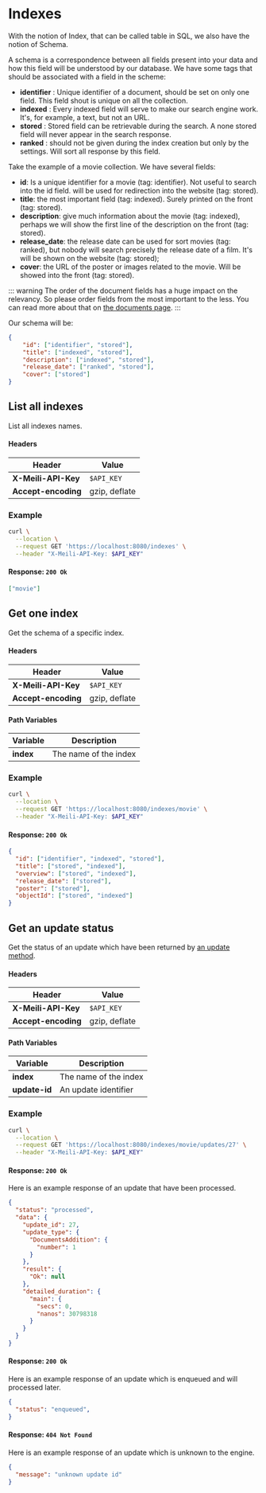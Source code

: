 # Indexes

With the notion of Index, that can be called table in SQL, we also have the notion of Schema.

A schema is a correspondence between all fields present into your data and how this field will be understood by our database. We have some tags that should be associated with a field in the scheme:

* **identifier** : Unique identifier of a document, should be set on only one field. This field shout is unique on all the collection.
* **indexed** : Every indexed field will serve to make our search engine work. It's, for example, a text, but not an URL.
* **stored** : Stored field can be retrievable during the search. A none stored field will never appear in the search response.
* **ranked** : should not be given during the index creation but only by the settings. Will sort all response by this field.

Take the example of a movie collection. We have several fields:

* **id**: Is a unique identifier for a movie (tag: identifier). Not useful to search into the id field. will be used for redirection into the website (tag: stored).
* **title**: the most important field (tag: indexed). Surely printed on the front (tag: stored).
* **description**: give much information about the movie (tag: indexed), perhaps we will show the first line of the description on the front (tag: stored).
* **release_date**: the release date can be used for sort movies (tag: ranked), but nobody will search precisely the release date of a film. It's will be shown on the website (tag: stored);
* **cover**: the URL of the poster or images related to the movie. Will be showed into the front (tag: stored).

::: warning
The order of the document fields has a huge impact on the relevancy. So please order fields from the most important to the less.
You can read more about that on [the documents page](/documents.md).
:::

Our schema will be:

```json
{
    "id": ["identifier", "stored"],
    "title": ["indexed", "stored"],
    "description": ["indexed", "stored"],
    "release_date": ["ranked", "stored"],
    "cover": ["stored"]
}
```




## List all indexes

<RouteHighlighter method="GET" route="/indexes"/>

List all indexes names.

#### Headers

| Header              | Value         |
|---------------------|---------------|
| **X-Meili-API-Key** | `$API_KEY`    |
| **Accept-encoding** | gzip, deflate |

### Example

```bash
curl \
  --location \
  --request GET 'https://localhost:8080/indexes' \
  --header "X-Meili-API-Key: $API_KEY"
```

#### Response: `200 Ok`

```json
["movie"]
```




## Get one index

<RouteHighlighter method="GET" route="/indexes/:index"/>

Get the schema of a specific index.

#### Headers

| Header              | Value         |
|---------------------|---------------|
| **X-Meili-API-Key** | `$API_KEY`    |
| **Accept-encoding** | gzip, deflate |

#### Path Variables

| Variable  | Description           |
|-----------|-----------------------|
| **index** | The name of the index |


### Example

```bash
curl \
  --location \
  --request GET 'https://localhost:8080/indexes/movie' \
  --header "X-Meili-API-Key: $API_KEY"
```

#### Response: `200 Ok`

```json
{
  "id": ["identifier", "indexed", "stored"],
  "title": ["stored", "indexed"],
  "overview": ["stored", "indexed"],
  "release_date": ["stored"],
  "poster": ["stored"],
  "objectId": ["stored", "indexed"]
}
```




## Get an update status

<RouteHighlighter method="GET" route="/indexes/:index/updates/:update-id"/>

Get the status of an update which have been returned by [an update method](/documents.md#add-or-update-documents).

#### Headers

| Header              | Value         |
|---------------------|---------------|
| **X-Meili-API-Key** | `$API_KEY`    |
| **Accept-encoding** | gzip, deflate |

#### Path Variables

| Variable      | Description           |
|---------------|-----------------------|
| **index**     | The name of the index |
| **update-id** | An update identifier  |

### Example

```bash
curl \
  --location \
  --request GET 'https://localhost:8080/indexes/movie/updates/27' \
  --header "X-Meili-API-Key: $API_KEY"
```

#### Response: `200 Ok`

Here is an example response of an update that have been processed.

```json
{
  "status": "processed",
  "data": {
    "update_id": 27,
    "update_type": {
      "DocumentsAddition": {
        "number": 1
      }
    },
    "result": {
      "Ok": null
    },
    "detailed_duration": {
      "main": {
        "secs": 0,
        "nanos": 30798318
      }
    }
  }
}
```

#### Response: `200 Ok`

Here is an example response of an update which is enqueued and will processed later.

```json
{
  "status": "enqueued",
}
```

#### Response: `404 Not Found`

Here is an example response of an update which is unknown to the engine.

```json
{
  "message": "unknown update id"
}
```
